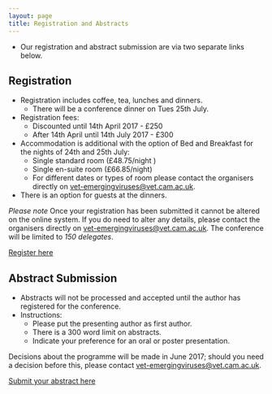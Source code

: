 ```yaml
---
layout: page
title: Registration and Abstracts
---
```


- Our registration and abstract submission are via two separate links below.

## Registration

- Registration includes coffee, tea, lunches and dinners.
    - There will be a conference dinner on Tues 25th July.
- Registration fees:
    - Discounted until 14th April 2017 - £250
    - After 14th April until 14th July 2017 - £300
- Accommodation is additional with the option of Bed and Breakfast for the nights of 24th and 25th July:
    - Single standard room (£48.75/night )
    - Single en-suite room (£66.85/night)
    - For different dates or types of room please contact the organisers directly on <vet-emergingviruses@vet.cam.ac.uk>.
- There is an option for guests at the dinners.

*Please note* Once your registration has been submitted it cannot be altered on the online system.  If you do need to alter any details, please contact the organisers directly on <vet-emergingviruses@vet.cam.ac.uk>. The conference will be limited to *150 delegates*.

[Register here](http://onlinesales.admin.cam.ac.uk/conferences-and-events/veterinary-medicine/emerging-viruses-of-zoonotic-and-veterinary-importance-evzvi/emerging-viruses-of-zoonotic-and-veterinary-importance-evzvi)

## Abstract Submission

- Abstracts will not be processed and accepted until the author has registered for the conference.
- Instructions:
    - Please put the presenting author as first author.
    - There is a 300 word limit on abstracts.
    - Indicate your preference for an oral or poster presentation.

Decisions about the programme will be made in June 2017; should you need a decision before this, please contact <vet-emergingviruses@vet.cam.ac.uk>.

[Submit your abstract here](https://docs.google.com/forms/d/1vcBzTc9kXCuG3D-pbpnIh3sIG5lWGB_82vY4r-2-dIc/edit)
